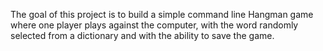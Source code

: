 The goal of this project is to build a simple command line Hangman game where one player plays against the computer, with the word randomly selected from a dictionary and with the ability to save the game.